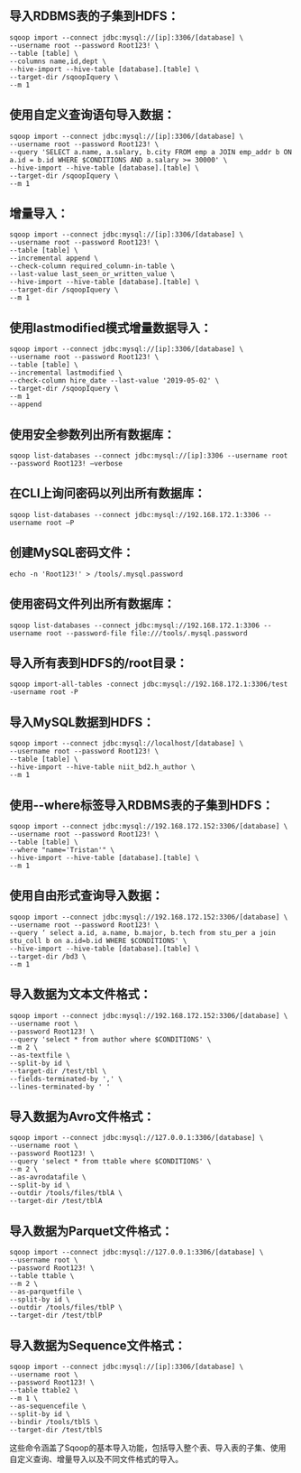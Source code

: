 ## 导入RDBMS表的子集到HDFS：

   ```
   sqoop import --connect jdbc:mysql://[ip]:3306/[database] \
   --username root --password Root123! \
   --table [table] \
   --columns name,id,dept \
   --hive-import --hive-table [database].[table] \
   --target-dir /sqoopIquery \
   --m 1
   ```

##  使用自定义查询语句导入数据：

   ```
   sqoop import --connect jdbc:mysql://[ip]:3306/[database] \
   --username root --password Root123! \
   --query 'SELECT a.name, a.salary, b.city FROM emp a JOIN emp_addr b ON a.id = b.id WHERE $CONDITIONS AND a.salary >= 30000' \
   --hive-import --hive-table [database].[table] \
   --target-dir /sqoopIquery \
   --m 1
   ```

##  增量导入：

   ```
   sqoop import --connect jdbc:mysql://[ip]:3306/[database] \
   --username root --password Root123! \
   --table [table] \
   --incremental append \
   --check-column required_column-in-table \
   --last-value last_seen_or_written_value \
   --hive-import --hive-table [database].[table] \
   --target-dir /sqoopIquery \
   --m 1
   ```

##  使用lastmodified模式增量数据导入：

   ```
   sqoop import --connect jdbc:mysql://[ip]:3306/[database] \
   --username root --password Root123! \
   --table [table] \
   --incremental lastmodified \
   --check-column hire_date --last-value '2019-05-02' \
   --target-dir /sqoopIquery \
   --m 1
   --append
   ```



##  使用安全参数列出所有数据库：

   ```
   sqoop list-databases --connect jdbc:mysql://[ip]:3306 --username root --password Root123! –verbose
   ```

##  在CLI上询问密码以列出所有数据库：

   ```
   sqoop list-databases --connect jdbc:mysql://192.168.172.1:3306 --username root –P
   ```

##  创建MySQL密码文件：

   ```
   echo -n 'Root123!' > /tools/.mysql.password
   ```

##  使用密码文件列出所有数据库：

   ```
   sqoop list-databases --connect jdbc:mysql://192.168.172.1:3306 --username root --password-file file:///tools/.mysql.password
   ```

##  导入所有表到HDFS的/root目录：

   ```
   sqoop import-all-tables -connect jdbc:mysql://192.168.172.1:3306/test -username root -P
   ```



##  导入MySQL数据到HDFS：

   ```
   sqoop import --connect jdbc:mysql://localhost/[database] \
   --username root --password Root123! \
   --table [table] \
   --hive-import --hive-table niit_bd2.h_author \
   --m 1
   ```



##  使用--where标签导入RDBMS表的子集到HDFS：

   ```
   sqoop import --connect jdbc:mysql://192.168.172.152:3306/[database] \
   --username root --password Root123! \
   --table [table] \
   --where "name='Tristan'" \
   --hive-import --hive-table [database].[table] \
   --m 1
   ```

##  使用自由形式查询导入数据：

   ```
   sqoop import --connect jdbc:mysql://192.168.172.152:3306/[database] \
   --username root --password Root123! \
   --query ‘ select a.id, a.name, b.major, b.tech from stu_per a join stu_coll b on a.id=b.id WHERE $CONDITIONS' \
   --hive-import --hive-table [database].[table] \
   --target-dir /bd3 \
   --m 1
   ```

##  导入数据为文本文件格式：

   ```
   sqoop import --connect jdbc:mysql://192.168.172.152:3306/[database] \
   --username root \
   --password Root123! \
   --query 'select * from author where $CONDITIONS' \
   --m 2 \
   --as-textfile \
   --split-by id \
   --target-dir /test/tbl \
   --fields-terminated-by ',' \
   --lines-terminated-by ' '
   ```

##  导入数据为Avro文件格式：

   ```
   sqoop import --connect jdbc:mysql://127.0.0.1:3306/[database] \
   --username root \
   --password Root123! \
   --query 'select * from ttable where $CONDITIONS' \
   --m 2 \
   --as-avrodatafile \
   --split-by id \
   --outdir /tools/files/tblA \
   --target-dir /test/tblA
   ```

##  导入数据为Parquet文件格式：

   ```
   sqoop import --connect jdbc:mysql://127.0.0.1:3306/[database] \
   --username root \
   --password Root123! \
   --table ttable \
   --m 2 \
   --as-parquetfile \
   --split-by id \
   --outdir /tools/files/tblP \
   --target-dir /test/tblP
   ```

##  导入数据为Sequence文件格式：

   ```
   sqoop import --connect jdbc:mysql://[ip]:3306/[database] \
   --username root \
   --password Root123! \
   --table ttable2 \
   --m 1 \
   --as-sequencefile \
   --split-by id \
   --bindir /tools/tblS \
   --target-dir /test/tblS
   ```

这些命令涵盖了Sqoop的基本导入功能，包括导入整个表、导入表的子集、使用自定义查询、增量导入以及不同文件格式的导入。
